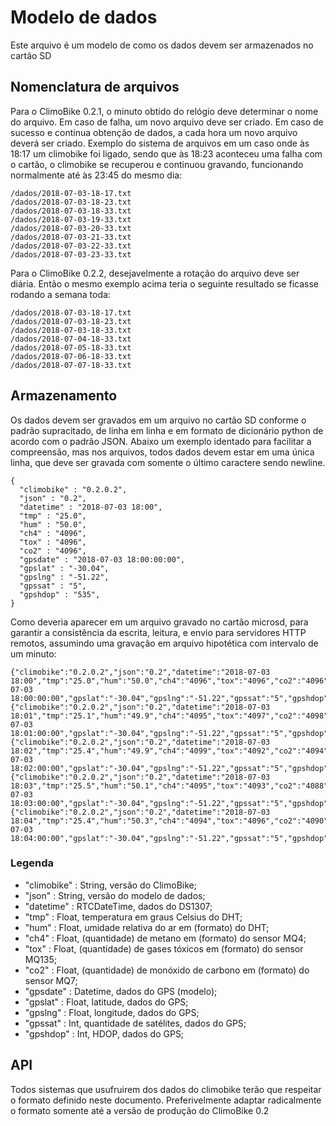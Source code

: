 # Modelo de dados

Este arquivo é um modelo de como os dados devem ser armazenados no cartão SD

## Nomenclatura de arquivos

Para o ClimoBike 0.2.1, o minuto obtido do relógio deve determinar o nome do 
arquivo. Em caso de falha, um novo arquivo deve ser criado. Em caso de sucesso 
e contínua obtenção de dados, a cada hora um novo arquivo deverá ser criado.
Exemplo do sistema de arquivos em um caso onde às 18:17 um climobike foi 
ligado, sendo que às 18:23 aconteceu uma falha com o cartão, o climobike se 
recuperou e continuou gravando, funcionando normalmente até às 23:45 do mesmo 
dia:

    /dados/2018-07-03-18-17.txt
    /dados/2018-07-03-18-23.txt
    /dados/2018-07-03-18-33.txt
    /dados/2018-07-03-19-33.txt
    /dados/2018-07-03-20-33.txt
    /dados/2018-07-03-21-33.txt
    /dados/2018-07-03-22-33.txt
    /dados/2018-07-03-23-33.txt

Para o ClimoBike 0.2.2, desejavelmente a rotação do arquivo deve ser diária. 
Então o mesmo exemplo acima teria o seguinte resultado se ficasse rodando a 
semana toda:

    /dados/2018-07-03-18-17.txt
    /dados/2018-07-03-18-23.txt
    /dados/2018-07-03-18-33.txt
    /dados/2018-07-04-18-33.txt
    /dados/2018-07-05-18-33.txt
    /dados/2018-07-06-18-33.txt
    /dados/2018-07-07-18-33.txt

## Armazenamento

Os dados devem ser gravados em um arquivo no cartão SD conforme o padrão 
supracitado, de linha em linha e em formato de dicionário python de acordo com 
o padrão JSON.
Abaixo um exemplo identado para facilitar a compreensão, mas nos arquivos, 
todos dados devem estar em uma única linha, que deve ser gravada com somente o 
último caractere sendo newline.

    {
      "climobike" : "0.2.0.2",
      "json" : "0.2",
      "datetime" : "2018-07-03 18:00",
      "tmp" : "25.0",
      "hum" : "50.0",
      "ch4" : "4096",
      "tox" : "4096",
      "co2" : "4096",
      "gpsdate" : "2018-07-03 18:00:00:00",
      "gpslat" : "-30.04",
      "gpslng" : "-51.22",
      "gpssat" : "5",
      "gpshdop" : "535",
    }

Como deveria aparecer em um arquivo gravado no cartão microsd, para garantir a
consistência da escrita, leitura, e envio para servidores HTTP remotos,
assumindo uma gravação em arquivo hipotética com intervalo de um minuto:

    {"climobike":"0.2.0.2","json":"0.2","datetime":"2018-07-03 18:00","tmp":"25.0","hum":"50.0","ch4":"4096","tox":"4096","co2":"4096","gpsdate":"2018-07-03 18:00:00:00","gpslat":"-30.04","gpslng":"-51.22","gpssat":"5","gpshdop":"535",}
    {"climobike":"0.2.0.2","json":"0.2","datetime":"2018-07-03 18:01","tmp":"25.1","hum":"49.9","ch4":"4095","tox":"4097","co2":"4098","gpsdate":"2018-07-03 18:01:00:00","gpslat":"-30.04","gpslng":"-51.22","gpssat":"5","gpshdop":"535",}
    {"climobike":"0.2.0.2","json":"0.2","datetime":"2018-07-03 18:02","tmp":"25.4","hum":"49.9","ch4":"4099","tox":"4092","co2":"4094","gpsdate":"2018-07-03 18:02:00:00","gpslat":"-30.04","gpslng":"-51.22","gpssat":"5","gpshdop":"535",}
    {"climobike":"0.2.0.2","json":"0.2","datetime":"2018-07-03 18:03","tmp":"25.5","hum":"50.1","ch4":"4095","tox":"4093","co2":"4088","gpsdate":"2018-07-03 18:03:00:00","gpslat":"-30.04","gpslng":"-51.22","gpssat":"5","gpshdop":"535",}
    {"climobike":"0.2.0.2","json":"0.2","datetime":"2018-07-03 18:04","tmp":"25.4","hum":"50.3","ch4":"4094","tox":"4096","co2":"4090","gpsdate":"2018-07-03 18:04:00:00","gpslat":"-30.04","gpslng":"-51.22","gpssat":"5","gpshdop":"535",}

### Legenda

- "climobike" : String, versão do ClimoBike;
- "json" : String, versão do modelo de dados;
- "datetime" : RTCDateTime, dados do DS1307;
- "tmp" : Float, temperatura em graus Celsius do DHT;
- "hum" : Float, umidade relativa do ar em (formato) do DHT;
- "ch4" : Float, (quantidade) de metano em (formato) do sensor MQ4;
- "tox" : Float, (quantidade) de gases tóxicos em (formato) do sensor MQ135;
- "co2" : Float, (quantidade) de monóxido de carbono em (formato) do sensor MQ7;
- "gpsdate" : Datetime, dados do GPS (modelo);
- "gpslat" : Float, latitude, dados do GPS;
- "gpslng" : Float, longitude, dados do GPS;
- "gpssat" : Int, quantidade de satélites, dados do GPS;
- "gpshdop" : Int, HDOP, dados do GPS;

## API

Todos sistemas que usufruirem dos dados do climobike terão que respeitar o 
formato definido neste documento. Preferivelmente adaptar radicalmente o 
formato somente até a versão de produção do ClimoBike 0.2

